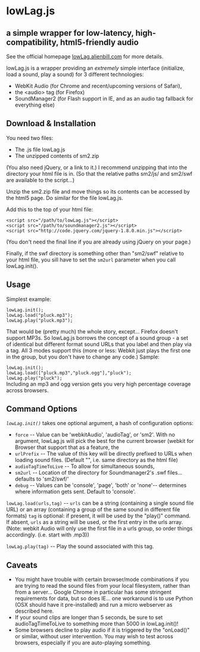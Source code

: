lowLag.js
=========
a simple wrapper for low-latency, high-compatibility, html5-friendly audio
--------------------------------------------------------------------------
See the official homepage [lowLag.alienbill.com](http://lowlag.alienbill.com/) for more details.

lowLag.js is a wrapper providing an *extremely* simple interface (initialize, load a sound, play a sound) for 3 different technologies:

*   WebKit Audio (for Chrome and recent/upcoming versions of Safari),
*   the &lt;audio&gt; tag (for Firefox)
*   SoundManager2 (for Flash support in IE, and as an audio tag fallback for everything else)

Download & Installation
-----------------------
You need two files:

*   The .js file lowLag.js
*   The unzipped contents of sm2.zip

(You also need jQuery, or a link to it.) I recommend unzipping that into the directory your html file is in. (So that the relative paths sm2/js/ and sm2/swf are available to the script...)

Unzip the sm2.zip file and move things so its contents can be accessed by the html5 page. Do similar for the file lowLag.js.

Add this to the top of your html file:

`<script src="/path/to/lowLag.js"></script>`  
`<script src="/path/to/soundmanager2.js"></script>`  
`<script src="http://code.jquery.com/jquery-1.8.0.min.js"></script>`  

(You don't need the final line if you are already using jQuery on your page.)

Finally, if the swf directory is something other than "sm2/swf" relative to your html file, you sill have to set the `sm2url` parameter when you call lowLag.init().

Usage
---------------
Simplest example:

`lowLag.init();`  
`lowLag.load("pluck.mp3");`  
`lowLag.play("pluck.mp3");`  

That would be (pretty much) the whole story, except... Firefox doesn't support MP3s. So lowLag.js borrows the concept of a sound group - a set of identical but different format sound URLs that you label and then play via a tag. All 3 modes support this (more or less: Webkit just plays the first one in the group, but you don't have to change any code.) Sample:

`lowLag.init();`  
`lowLag.load(["pluck.mp3","pluck.ogg"],"pluck");`  
`lowLag.play("pluck");`  
Including an mp3 and ogg version gets you very high percentage coverage across browsers.

Command Options
---------------
*`lowLag.init()`* takes one optional argument, a hash of configuration options:

*   `force` -- Value can be 'webkitAudio', 'audioTag', or 'sm2'. With no argument, lowLag.js will pick the best for the current browser (webkit for Browser that support that as a feature, the <audio> tag if it detects Firefox (preferred over SoundManager2 for performance reasons) and finally SoundManager2, which will first try Flash and fallback to the <audio> tag.)
*   `urlPrefix` -- The value of this key will be directly prefixed to URLs when loading sound files. (Default "", i.e. same directory as the html file)
*   `audioTagTimeToLive` -- To allow for simultaneous sounds, <audio> tags are cloned and then destroyed. This value is the time (in millis) before the file is destroyed. Default is 5000, or 5 seconds: if your clips are longer than that you may wish to adjust this value accordingly.
*   `sm2url` -- 
Location of the directory for Soundmanager2's .swf files... defaults to 'sm2/swf/'
*   `debug` -- 
Values can be 'console', 'page', 'both' or 'none'-- determines where information gets sent. Default to 'console'.

`lowLag.load(urls,tag)` -- `urls` can be a string (containing a single sound file URL) or an array (containing a group of the same sound in different file formats) `tag` is optional: if present, it will be used by the "play()" command. If absent, `urls` as a string will be used, or the first entry in the urls array. (Note: webkit Audio will only use the first file in a urls group, so order things accordingly. (i.e. start with .mp3))

`lowLag.play(tag)` -- Play the sound associated with this tag.

Caveats
-------
*   You might have trouble with certain browser/mode combinations if you are trying to read the sound files from your local filesystem, rather than from a server... Google Chrome in particular has some stringent requirements for data, but so does IE... one workaround is to use Python (OSX should have it pre-installed) and run a micro webserver as described here.
*   If your sound clips are longer than 5 seconds, be sure to set audioTagTimeToLive to something more than 5000 in lowLag.init()!
*   Some browsers decline to play audio if it is triggered by the "onLoad()" or similar, without user intervention. You may wish to test across browsers, especially if you are auto-playing something.